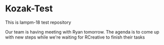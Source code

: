 # Kozak-Test
This is Iampm-18 test repository

Our team is having meeting with Ryan tomorrow.
The agenda is to come up with new steps while we're waiting for RCreative to finish their tasks
